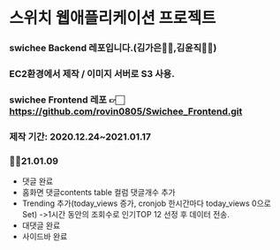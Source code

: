 # 스위치 웹애플리케이션 프로젝트 
### swichee Backend 레포입니다.(김가은👧🏻,김윤직🧑🏻)
### EC2환경에서 제작 / 이미지 서버로 S3 사용.
### swichee Frontend 레포 👉🏻 https://github.com/rovin0805/Swichee_Frontend.git


### 제작 기간: 2020.12.24~2021.01.17


### 🎅💦21.01.09
- 댓글 완료
- 홈화면 댓글contents table 컬럼 댓글개수 추가
- Trending 추가(today_views 증가, cronjob 한시간마다 today_views 0으로 Set)
  ->1시간 동안의 조회수로 인기TOP 12 선정 후 데이터 전송.
- 대댓글 완료
- 사이드바 완료

